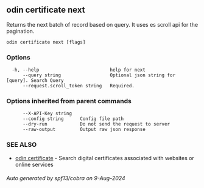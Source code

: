 ## odin certificate next

Returns the next batch of record based on query. It uses es scroll api for the pagination.

```
odin certificate next [flags]
```

### Options

```
  -h, --help                          help for next
      --query string                  Optional json string for [query]. Search Query
      --request.scroll_token string   Required. 
```

### Options inherited from parent commands

```
      --X-API-Key string   
      --config string      Config file path
      --dry-run            Do not send the request to server
      --raw-output         Output raw json response
```

### SEE ALSO

* [odin certificate](odin_certificate.md)	 - Search digital certificates associated with websites or online services

###### Auto generated by spf13/cobra on 9-Aug-2024

